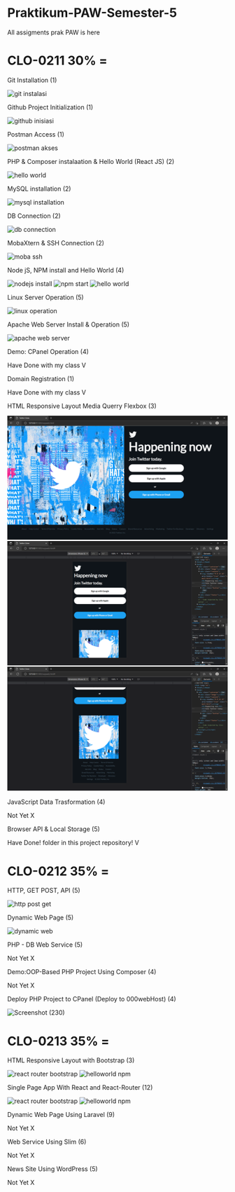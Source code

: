 # Praktikum-PAW-Semester-5
All assigments prak PAW is here

# CLO-0211 30% =

Git Installation (1)

![git instalasi](https://user-images.githubusercontent.com/86870047/209456930-faab1ae6-6d27-4ba3-9d09-efd3af9d3eb3.jpg)

Github Project Initialization (1)

![github inisiasi](https://user-images.githubusercontent.com/86870047/209456938-5a3215aa-28b0-4d79-8ec1-6cf609235b84.jpg)

Postman Access (1)

![postman akses](https://user-images.githubusercontent.com/86870047/209456952-5628073f-676e-4d9c-a8af-24963da029f4.jpg)

PHP & Composer instalaation & Hello World (React JS) (2)

![hello world](https://user-images.githubusercontent.com/86870047/209456966-5b250c54-e7b4-48f1-b690-f7b2976ed4ce.jpg)

MySQL installation (2)

![mysql installation](https://user-images.githubusercontent.com/86870047/209456973-6ec45556-5dc7-4bba-ba5d-e6abb2bc63a9.jpg)

DB Connection (2)

![db connection](https://user-images.githubusercontent.com/86870047/209456978-b02af4a2-3a87-465a-a2b3-2d6de06c89dc.jpg)

MobaXtern & SSH Connection (2)

![moba ssh](https://user-images.githubusercontent.com/86870047/209456987-3ff32a7c-e089-4ac2-b2b2-d2789000b1d1.jpg)

Node jS, NPM install and Hello World (4)

![nodejs install](https://user-images.githubusercontent.com/86870047/209457000-fd1ca553-f2cc-46f3-9ec6-a7095e74e475.jpg)
![npm start](https://user-images.githubusercontent.com/86870047/209457001-69131876-757f-4cf9-9370-da7a962e7b26.jpg)
![hello world](https://user-images.githubusercontent.com/86870047/209457011-a843126e-5c4a-4f8f-94d9-5cf1070b599d.jpg)

Linux Server Operation (5)

![linux operation](https://user-images.githubusercontent.com/86870047/209457014-6d187128-73e3-4974-89ed-313f3025a708.jpg)

Apache Web Server Install & Operation (5)

![apache web server](https://user-images.githubusercontent.com/86870047/209457018-cd59408a-222c-4c04-bd54-27056b7e5747.jpg)

Demo: CPanel Operation (4)

Have Done with my class V

Domain Registration (1)

Have Done with my class V

HTML Responsive Layout Media Querry Flexbox (3)

![Index Home Page](https://github.com/marssihsaan/Praktikum-PAW-Semester-5/blob/main/layoutweb-responsive/resp1.png "Index Home Page")
![Index Home Page](https://github.com/marssihsaan/Praktikum-PAW-Semester-5/blob/main/layoutweb-responsive/resp2.png "Index Home Page")
![Index Home Page](https://github.com/marssihsaan/Praktikum-PAW-Semester-5/blob/main/layoutweb-responsive/resp3.png "Index Home Page")

JavaScript Data Trasformation (4)

Not Yet X

Browser API & Local Storage (5)

Have Done! folder in this project repository! V

# CLO-0212 35% = 

HTTP, GET POST, API (5)

![http post get](https://user-images.githubusercontent.com/86870047/209457174-866b811b-901d-4f9b-af3a-e3c7ead6f5a4.jpg)

Dynamic Web Page (5)

![dynamic web](https://user-images.githubusercontent.com/86870047/209457185-130de0d5-f78c-4378-bf6a-5da1425890c3.jpg)

PHP - DB Web Service (5)

Not Yet X

Demo:OOP-Based PHP Project Using Composer (4)

Not Yet X

Deploy PHP Project to CPanel (Deploy to 000webHost) (4)

![Screenshot (230)](https://user-images.githubusercontent.com/86870047/209457227-e447c363-8537-4299-9bf9-96025727ea25.png)

# CLO-0213 35% = 

HTML Responsive Layout with Bootstrap (3)

![react router   bootstrap](https://user-images.githubusercontent.com/86870047/209457249-2bbf90cd-1bc0-4818-90c2-9db2c6dd07d0.jpg)
![helloworld npm](https://user-images.githubusercontent.com/86870047/209457251-5da40afc-ccf4-41f5-9659-ec1519e8ff58.jpg)

Single Page App With React and React-Router (12)

![react router   bootstrap](https://user-images.githubusercontent.com/86870047/209457260-693759e5-eba2-42ec-91b1-9d0c6171f2e7.jpg)
![helloworld npm](https://user-images.githubusercontent.com/86870047/209457265-c96eb820-c4e2-4865-8d99-456d586b4ae4.jpg)

Dynamic Web Page Using Laravel (9)

Not Yet X

Web Service Using Slim (6)

Not Yet X

News Site Using WordPress (5)

Not Yet X












